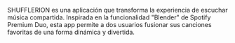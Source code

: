 SHUFFLERION es una aplicación que transforma la experiencia de escuchar música compartida. Inspirada en la funcionalidad "Blender" de Spotify Premium Duo, esta app permite a dos usuarios fusionar sus canciones favoritas de una forma dinámica y divertida.
